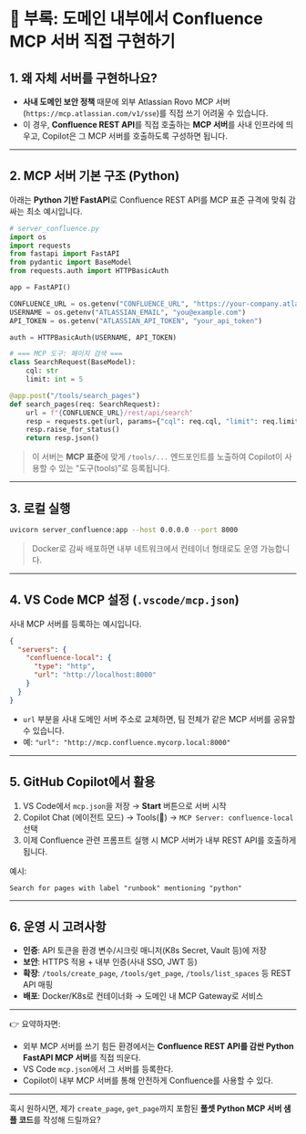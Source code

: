 # 🔧 부록: 도메인 내부에서 Confluence MCP 서버 직접 구현하기

## 1. 왜 자체 서버를 구현하나요?

* **사내 도메인 보안 정책** 때문에 외부 Atlassian Rovo MCP 서버(`https://mcp.atlassian.com/v1/sse`)를 직접 쓰기 어려울 수 있습니다.
* 이 경우, **Confluence REST API**를 직접 호출하는 **MCP 서버**를 사내 인프라에 띄우고, Copilot은 그 MCP 서버를 호출하도록 구성하면 됩니다.

---

## 2. MCP 서버 기본 구조 (Python)

아래는 **Python 기반 FastAPI**로 Confluence REST API를 MCP 표준 규격에 맞춰 감싸는 최소 예시입니다.

```python
# server_confluence.py
import os
import requests
from fastapi import FastAPI
from pydantic import BaseModel
from requests.auth import HTTPBasicAuth

app = FastAPI()

CONFLUENCE_URL = os.getenv("CONFLUENCE_URL", "https://your-company.atlassian.net/wiki")
USERNAME = os.getenv("ATLASSIAN_EMAIL", "you@example.com")
API_TOKEN = os.getenv("ATLASSIAN_API_TOKEN", "your_api_token")

auth = HTTPBasicAuth(USERNAME, API_TOKEN)

# === MCP 도구: 페이지 검색 ===
class SearchRequest(BaseModel):
    cql: str
    limit: int = 5

@app.post("/tools/search_pages")
def search_pages(req: SearchRequest):
    url = f"{CONFLUENCE_URL}/rest/api/search"
    resp = requests.get(url, params={"cql": req.cql, "limit": req.limit}, auth=auth)
    resp.raise_for_status()
    return resp.json()
```

> 이 서버는 **MCP 표준**에 맞게 `/tools/...` 엔드포인트를 노출하여 Copilot이 사용할 수 있는 “도구(tools)”로 등록됩니다.

---

## 3. 로컬 실행

```bash
uvicorn server_confluence:app --host 0.0.0.0 --port 8000
```

> Docker로 감싸 배포하면 내부 네트워크에서 컨테이너 형태로도 운영 가능합니다.

---

## 4. VS Code MCP 설정 (`.vscode/mcp.json`)

사내 MCP 서버를 등록하는 예시입니다.

```json
{
  "servers": {
    "confluence-local": {
      "type": "http",
      "url": "http://localhost:8000"
    }
  }
}
```

* `url` 부분을 사내 도메인 서버 주소로 교체하면, 팀 전체가 같은 MCP 서버를 공유할 수 있습니다.
* 예: `"url": "http://mcp.confluence.mycorp.local:8000"`

---

## 5. GitHub Copilot에서 활용

1. VS Code에서 `mcp.json`을 저장 → **Start** 버튼으로 서버 시작
2. Copilot Chat (에이전트 모드) → Tools(🔧) → `MCP Server: confluence-local` 선택
3. 이제 Confluence 관련 프롬프트 실행 시 MCP 서버가 내부 REST API를 호출하게 됩니다.

예시:

```
Search for pages with label "runbook" mentioning "python"
```

---

## 6. 운영 시 고려사항

* **인증**: API 토큰을 환경 변수/시크릿 매니저(K8s Secret, Vault 등)에 저장
* **보안**: HTTPS 적용 + 내부 인증(사내 SSO, JWT 등)
* **확장**: `/tools/create_page`, `/tools/get_page`, `/tools/list_spaces` 등 REST API 매핑
* **배포**: Docker/K8s로 컨테이너화 → 도메인 내 MCP Gateway로 서비스

---

👉 요약하자면:

* 외부 MCP 서버를 쓰기 힘든 환경에서는 **Confluence REST API를 감싼 Python FastAPI MCP 서버**를 직접 띄운다.
* VS Code `mcp.json`에서 그 서버를 등록한다.
* Copilot이 내부 MCP 서버를 통해 안전하게 Confluence를 사용할 수 있다.

---

혹시 원하시면, 제가 `create_page`, `get_page`까지 포함된 **풀셋 Python MCP 서버 샘플 코드**를 작성해 드릴까요?
